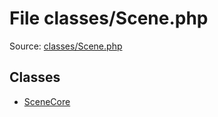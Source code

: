 File classes/Scene.php
=========
Source: [classes/Scene.php](https://github.com/PrestaShop/PrestaShop/blob/1.6.1.1/classes/Scene.php)


Classes
-------

* [SceneCore](class.SceneCore.md)

